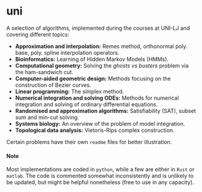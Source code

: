 # uni

A selection of algorithms, implemented during the courses at UNI-LJ and covering different topics:
- **Approximation and interpolation:** Remes method, orthonormal poly. base, poly. spline interpolation operators.
 - **Bioinformatics:** Learning of Hidden Markov Models (HMMs).
 - **Computational geometry:** Solving the *ghosts vs busters* problem via the ham-sandwich cut.
 - **Computer-aided geometric design:** Methods focusing on the construction of Bezier curves.
 - **Linear programming:** The simplex method.
 - **Numerical integration and solving ODEs:** Methods for numerical integration and solving of ordinary differential equations.
 - **Randomised and approximation algorithms:** Satisfiability (SAT), subset sum and min-cut solving.
 - **Systems biology:** An overview of the problem of model integration.
 - **Topological data analysis:** Vietoris-Rips complex construction.

Certain problems have their own `readme` files for better illustration.

#### Note

Most implementations are coded in `python`, while a few are either in `Rust` or `matlab`. The code is commented somewhat inconsistently and is unlikely to be updated, but might be helpful nonetheless (free to use in any capacity).
